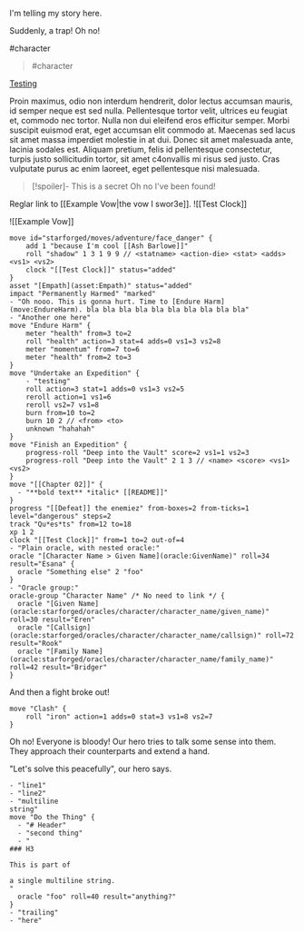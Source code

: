I'm telling my story here.

Suddenly, a trap! Oh no!

#character 
> #character

[Testing](oracle:GivenName)

Proin maximus, odio non interdum hendrerit, dolor lectus accumsan mauris, id semper neque est sed nulla. Pellentesque tortor velit, ultrices eu feugiat et, commodo nec tortor. Nulla non dui eleifend eros efficitur semper. Morbi suscipit euismod erat, eget accumsan elit commodo at. Maecenas sed lacus sit amet massa imperdiet molestie in at dui. Donec sit amet malesuada ante, lacinia sodales est. Aliquam pretium, felis id pellentesque consectetur, turpis justo sollicitudin tortor, sit amet c4onvallis mi risus sed justo. Cras vulputate purus ac enim laoreet, eget pellentesque nisi malesuada.

> [!spoiler]- This is a secret
> Oh no I've been found!

Reglar link to [[Example Vow|the vow I swor3e]].
![[Test Clock]]

![[Example Vow]]
```mechanics
move id="starforged/moves/adventure/face_danger" {
	add 1 "because I'm cool [[Ash Barlowe]]"
	roll "shadow" 1 3 1 9 9 // <statname> <action-die> <stat> <adds> <vs1> <vs2>
	clock "[[Test Clock]]" status="added"
}
asset "[Empath](asset:Empath)" status="added"
impact "Permanently Harmed" "marked"
- "Oh nooo. This is gonna hurt. Time to [Endure Harm](move:EndureHarm). bla bla bla bla bla bla bla bla bla bla"
- "Another one here"
move "Endure Harm" {
    meter "health" from=3 to=2
    roll "health" action=3 stat=4 adds=0 vs1=3 vs2=8
    meter "momentum" from=7 to=6
    meter "health" from=2 to=3
}
move "Undertake an Expedition" {
    - "testing"
    roll action=3 stat=1 adds=0 vs1=3 vs2=5
    reroll action=1 vs1=6
    reroll vs2=7 vs1=8
    burn from=10 to=2
    burn 10 2 // <from> <to>
    unknown "hahahah"
}
move "Finish an Expedition" {
    progress-roll "Deep into the Vault" score=2 vs1=1 vs2=3
    progress-roll "Deep into the Vault" 2 1 3 // <name> <score> <vs1> <vs2>
}
move "[[Chapter 02]]" {
  - "**bold text** *italic* [[README]]"
}
progress "[[Defeat]] the enemiez" from-boxes=2 from-ticks=1 level="dangerous" steps=2
track "Qu*es*ts" from=12 to=18
xp 1 2
clock "[[Test Clock]]" from=1 to=2 out-of=4
- "Plain oracle, with nested oracle:"
oracle "[Character Name > Given Name](oracle:GivenName)" roll=34 result="Esana" {
  oracle "Something else" 2 "foo"
}
- "Oracle group:"
oracle-group "Character Name" /* No need to link */ {
  oracle "[Given Name](oracle:starforged/oracles/character/character_name/given_name)" roll=30 result="Eren"
  oracle "[Callsign](oracle:starforged/oracles/character/character_name/callsign)" roll=72 result="Rook"
  oracle "[Family Name](oracle:starforged/oracles/character/character_name/family_name)" roll=42 result="Bridger"
}
```
And then a fight broke out!
```mechanics
move "Clash" {
    roll "iron" action=1 adds=0 stat=3 vs1=8 vs2=7
}
```

Oh no! Everyone is bloody! Our hero tries to talk some sense into them. They approach their counterparts and extend a hand.

"Let's solve this peacefully", our hero says.
```mechanics
- "line1"
- "line2"
- "multiline
string"
move "Do the Thing" {
  - "# Header"
  - "second thing"
  - "
### H3

This is part of

a single multiline string.
"
  oracle "foo" roll=40 result="anything?"
}
- "trailing"
- "here"
```